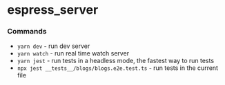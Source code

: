 # espress_server


### Commands
- `yarn dev` - run dev server
- `yarn watch` - run real time watch server
- `yarn jest` - run tests in a headless mode, the fastest way to run tests
- `npx jest __tests__/blogs/blogs.e2e.test.ts` - run tests in the current file
